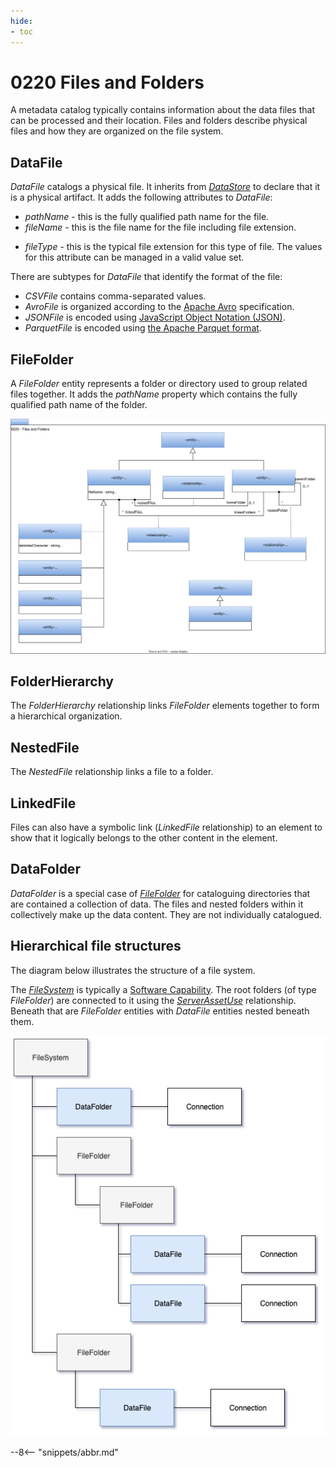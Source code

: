 ```yaml
---
hide:
- toc
---
```


<!-- SPDX-License-Identifier: CC-BY-4.0 -->
<!-- Copyright Contributors to the ODPi Egeria project. -->

# 0220 Files and Folders

A metadata catalog typically contains information about the data files that can be processed and their location.   Files and folders describe physical files and how they are organized on the file system.

## DataFile

*DataFile* catalogs a physical file.  It inherits from [*DataStore*](/types/2/0210-Data-Stores) to declare that it is a physical artifact.  It adds the following attributes to *DataFile*:

- *pathName* - this is the fully qualified path name for the file.
- *fileName* - this is the file name for the file including file extension.
* *fileType* - this is the typical file extension for this type of file.  The values for this attribute can be managed in a valid value set.

There are subtypes for *DataFile* that identify the format of the file:

- *CSVFile* contains comma-separated values.
- *AvroFile* is organized according to the [Apache Avro](https://avro.apache.org) specification.
- *JSONFile* is encoded using [JavaScript Object Notation (JSON)](https://www.json.org/json-en.html).
- *ParquetFile* is encoded using [the Apache Parquet format](https://parquet.apache.org/).


## FileFolder

A *FileFolder* entity represents a folder or directory used to group related files together. It adds the *pathName* property which contains the fully qualified path name of the folder.

![UML](0220-Files-and-Folders.svg)


## FolderHierarchy

The *FolderHierarchy* relationship links *FileFolder* elements together to form a hierarchical organization.

## NestedFile

The *NestedFile* relationship links a file to a folder.

## LinkedFile

Files can also have a symbolic link (*LinkedFile* relationship) to an element to show that it logically belongs to the other content in the element.

## DataFolder

*DataFolder* is a special case of [*FileFolder*](#filefolder) for cataloguing directories that are contained a collection of data.  The files and nested folders within it collectively make up the data content.  They are not individually catalogued.

## Hierarchical file structures

The diagram below illustrates the structure of a file system.

The [*FileSystem*](/types/0/0056-Resource-Managers) is typically a [Software Capability](/types/0/0042-Software-Capabilities).  The root folders (of type *FileFolder*) are connected to it using the [*ServerAssetUse*](/types/0/0045-Servers-and-Assets) relationship.  Beneath that are *FileFolder* entities with *DataFile* entities nested beneath them.
 

![File system structure](0220-Files-and-Folders-Example.png)

--8<-- "snippets/abbr.md"